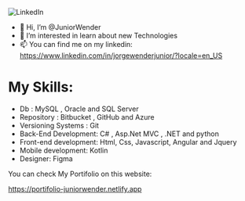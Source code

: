 ![LinkedIn](https://img.shields.io/badge/linkedin-%230077B5.svg?style=for-the-badge&logo=linkedin&logoColor=white&https://www.linkedin.com/in/jorgewenderjunior)

- 👋 Hi, I’m @JuniorWender
- 👀 I’m interested in learn about new Technologies
- 📫 You can find me on my linkedin: https://www.linkedin.com/in/jorgewenderjunior/?locale=en_US

# My Skills:

* Db : MySQL , Oracle and SQL Server
* Repository : Bitbucket , GitHub and Azure
* Versioning Systems : Git
* Back-End Development: C# , Asp.Net MVC , .NET and python
* Front-end development: Html, Css, Javascript, Angular and Jquery
* Mobile development: Kotlin
* Designer: Figma


You can check My Portifolio on this website: 

https://portifolio-juniorwender.netlify.app
